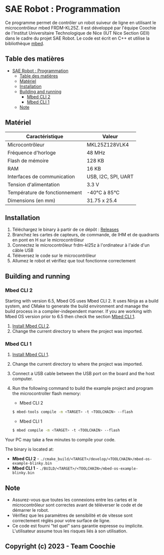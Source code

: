# SAE Robot : Programmation

Ce programme permet de contrôler un robot suiveur de ligne en utilisant le microcontrôleur mbed FRDM-KL25Z. Il est développé par l'équipe Coochie de l'Institut Universitaire Technologique de Nice (IUT Nice Section GEII) dans le cadre du projet SAE Robot. Le code est écrit en C++ et utilise la bibliothèque [mbed](https://os.mbed.com/).

## Table des matières
- [SAE Robot : Programmation](#sae-robot-programmation)
  - [Table des matières](#table-des-matières)
  - [Matériel](#matériel)
  - [Installation](#installation)
  - [Building and running](#building-and-running)
      - [Mbed CLI 2](#mbed-cli-2)
      - [Mbed CLI 1](#mbed-cli-1)
  - [Note](#note)

## Matériel

| Caractéristique | Valeur |
| --- | --- |
| Microcontrôleur | MKL25Z128VLK4 |
| Fréquence d'horloge | 48 MHz |
| Flash de mémoire | 128 KB |
| RAM | 16 KB |
| Interfaces de communication | USB, I2C, SPI, UART |
| Tension d'alimentation | 3.3 V |
| Température de fonctionnement | -40°C à 85°C |
| Dimensions (en mm) | 31.75 x 25.4 |

## Installation
1. Téléchargez le binary à partir de ce dépôt : [Releases](https://github.com/SAEs-Coochie/SAE_ROBOT_C/releases/latest)
2. Branchez les cartes de capteurs, de commande, de IHM et de quadrants en pont en H sur le microcontrôleur
3. Connectez le microcontrôleur frdm-kl25z à l'ordinateur à l'aide d'un câble USB
4. Téléversez le code sur le microcontrôleur
5. Allumez le robot et vérifiez que tout fonctionne correctement

## Building and running

### Mbed CLI 2
Starting with version 6.5, Mbed OS uses Mbed CLI 2. It uses Ninja as a build system, and CMake to generate the build environment and manage the build process in a compiler-independent manner. If you are working with Mbed OS version prior to 6.5 then check the section [Mbed CLI 1](#mbed-cli-1).
1. [Install Mbed CLI 2](https://os.mbed.com/docs/mbed-os/latest/build-tools/install-or-upgrade.html).
2. Change the current directory to where the project was imported.

### Mbed CLI 1
1. [Install Mbed CLI 1](https://os.mbed.com/docs/mbed-os/latest/quick-start/offline-with-mbed-cli.html).
2. Change the current directory to where the project was imported.

3. Connect a USB cable between the USB port on the board and the host computer.
4. Run the following command to build the example project and program the microcontroller flash memory:

    * Mbed CLI 2

    ```bash
    $ mbed-tools compile -m <TARGET> -t <TOOLCHAIN> --flash
    ```

    * Mbed CLI 1

    ```bash
    $ mbed compile -m <TARGET> -t <TOOLCHAIN> --flash
    ```

Your PC may take a few minutes to compile your code.

The binary is located at:
* **Mbed CLI 2** - `./cmake_build/<TARGET>/develop/<TOOLCHAIN>/mbed-os-example-blinky.bin`
* **Mbed CLI 1** - `./BUILD/<TARGET>/<TOOLCHAIN>/mbed-os-example-blinky.bin`

## Note
- Assurez-vous que toutes les connexions entre les cartes et le microcontrôleur sont correctes avant de téléverser le code et de démarrer le robot.
- Vérifiez que les paramètres de sensibilité et de vitesse sont correctement réglés pour votre surface de ligne.
- Ce code est fourni "tel quel" sans garantie expresse ou implicite. L'utilisateur assume tous les risques liés à son utilisation.

## Copyright (c) 2023 - Team Coochie